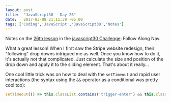 ```yaml
---
layout: post
title:  "JavaScript30 – Day 26"
date:   2017-03-08 21:11:39 -05:00
tags: ['Coding','JavaScript','JavaScript30','Notes']
---
```


Notes on the [26th lesson][git] in the [javascript30 Challenge][js30]: Follow Along Nav.

What a great lesson! When I first saw the Stripe website redesign, their "following" drop downs intrigued me as well. Once you know how to do it, it's actually not that complicated. Just calculate the size and position of the drop down and apply it to the sliding element. That's about it really…

One cool little trick was on how to deal with the `setTimeout` and rapid user interactions (the syntax using the `&&` operator as a conditional was pretty cool too):

```js
setTimeout(() => this.classList.contains('trigger-enter') && this.classList.add('trigger-enter-active'), 50);
```

[js30]:https://javascript30.com
[git]:https://github.com/memoblue/JavaScript30/blob/master/26-follow-along-nav/index.html
